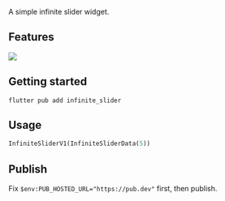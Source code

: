 <!--
This README describes the package. If you publish this package to pub.dev,
this README's contents appear on the landing page for your package.

For information about how to write a good package README, see the guide for
[writing package pages](https://dart.dev/tools/pub/writing-package-pages).

For general information about developing packages, see the Dart guide for
[creating packages](https://dart.dev/guides/libraries/create-packages)
and the Flutter guide for
[developing packages and plugins](https://flutter.dev/to/develop-packages).
-->

A simple infinite slider widget.

## Features

![](https://md.p1gd0g.cc/mmbiz_gif/OQRlA7Uf7SXvzRlibNyDrfvTiagsyiceGFA0Sriah80jEZUU0ia5fNIiau8lM2vRqibphcTiaN7vzFWaSK953Br3ZCHNXg/0?wx_fmt=gif)

## Getting started

`flutter pub add infinite_slider`

## Usage


```dart
InfiniteSliderV1(InfiniteSliderData(5))
```

## Publish

Fix `$env:PUB_HOSTED_URL="https://pub.dev"` first, then publish.